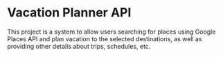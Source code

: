 # Vacation Planner API

This project is a system to allow users searching for places using Google Places API and plan vacation to the selected destinations, as well as providing other details about trips, schedules, etc.